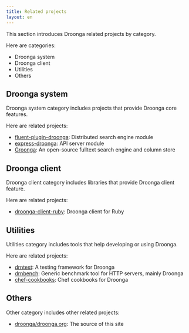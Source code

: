 ```yaml
---
title: Related projects
layout: en
---
```


This section introduces Droonga related projects by category.

Here are categories:

 * Droonga system
 * Droonga client
 * Utilities
 * Others

## Droonga system

Droonga system category includes projects that provide Droonga core features.

Here are related projects:

 * [fluent-plugin-droonga][]: Distributed search engine module
 * [express-droonga][]: API server module
 * [Groonga][]: An open-source fulltext search engine and column store

## Droonga client

Droonga client category includes libraries that provide Droonga client feature.

Here are related projects:

 * [droonga-client-ruby][]: Droonga client for Ruby

## Utilities

Utilities category includes tools that help developing or using Droonga.

Here are related projects:

 * [drntest][]: A testing framework for Droonga
 * [drnbench][]: Generic benchmark tool for HTTP servers, mainly Droonga
 * [chef-cookbooks][]: Chef cookbooks for Droonga

## Others

Other category includes other related projects:

 * [droonga/droonga.org][]: The source of this site

  [fluent-plugin-droonga]: https://github.com/droonga/fluent-plugin-droonga
  [express-droonga]: https://github.com/droonga/express-droonga
  [Groonga]: http://groonga.org/
  [droonga-client-ruby]: https://github.com/droonga/droonga-client-ruby
  [drntest]: https://github.com/droonga/drntest
  [drnbench]: https://github.com/droonga/drnbench
  [chef-cookbooks]: https://github.com/droonga/chef-cookbooks
  [droonga/droonga.org]: https://github.com/droonga/droonga.org
